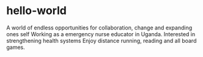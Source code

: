 # hello-world
A world of endless opportunities for collaboration, change and expanding ones self
Working as a emergency nurse educator in Uganda. Interested in strengthening health systems
Enjoy distance running, reading and all board games.
